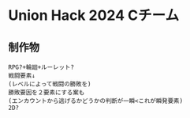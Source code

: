 # Union Hack 2024 Cチーム

## 制作物
    RPG?+輪廻+ルーレット?
    戦闘要素↓
    (レベルによって戦闘の勝敗を)
    勝敗要因を２要素にする案も
    (エンカウントから逃げるかどうかの判断が一瞬<これが瞬発要素)
    2D?
